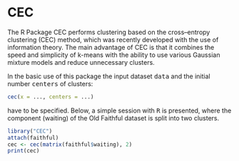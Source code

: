 CEC
===

The R Package CEC performs clustering based on the cross–entropy clustering (CEC) method, which was recently developed with the use of information theory. The main advantage of CEC is that it combines the speed and simplicity of k-means with the ability to use various Gaussian mixture models and reduce unnecessary clusters.

In the basic use of this package the input dataset <tt>data</tt> and the initial number <tt>centers</tt> of clusters: <br />
```R
cec(x = ..., centers = ...)
```
have to be specified. Below, a simple session with <tt>R</tt> is presented, where the component
(waiting) of the Old Faithful dataset is split into two clusters.
```R
library("CEC")
attach(faithful)
cec <- cec(matrix(faithful$waiting), 2)
print(cec)
```
